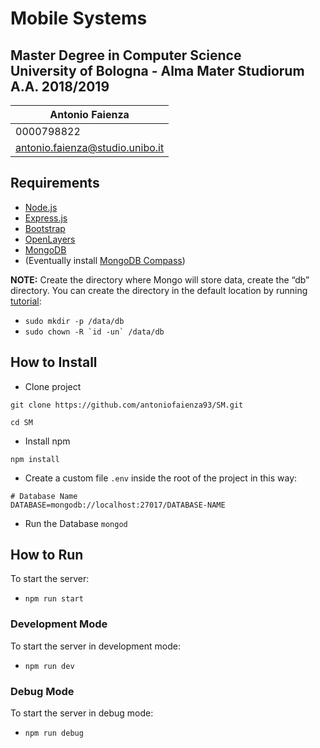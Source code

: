 # Mobile Systems 
## Master Degree in Computer Science <br> University of Bologna - Alma Mater Studiorum <br> A.A. 2018/2019
Antonio Faienza | 
------------ | 
0000798822 | 
antonio.faienza@studio.unibo.it | 

## Requirements
* [Node.js](https://nodejs.org/en/)
* [Express.js](http://expressjs.com/)
* [Bootstrap](https://getbootstrap.com/)
* [OpenLayers](https://openlayers.org/download/)
* [MongoDB](https://www.mongodb.com/download-center/community)
* (Eventually install [MongoDB Compass](https://www.mongodb.com/download-center/compass))

**NOTE:** Create the directory where Mongo will store data, create the “db” directory. You can create the directory in the default location by running [tutorial](https://treehouse.github.io/installation-guides/mac/mongo-mac.html): 
- `sudo mkdir -p /data/db`
- ```sudo chown -R `id -un` /data/db```


## How to Install
* Clone project 

`git clone https://github.com/antoniofaienza93/SM.git`

`cd SM`

* Install npm 

`npm install`

* Create a custom file `.env` inside the root of the 
project in this way: 
```
# Database Name
DATABASE=mongodb://localhost:27017/DATABASE-NAME
```
* Run the Database
`mongod` 
## How to Run
To start the server: 
* `npm run start`

### Development Mode
To start the server in development mode: 
* `npm run dev`

### Debug Mode
To start the server in debug mode: 
* `npm run debug`





